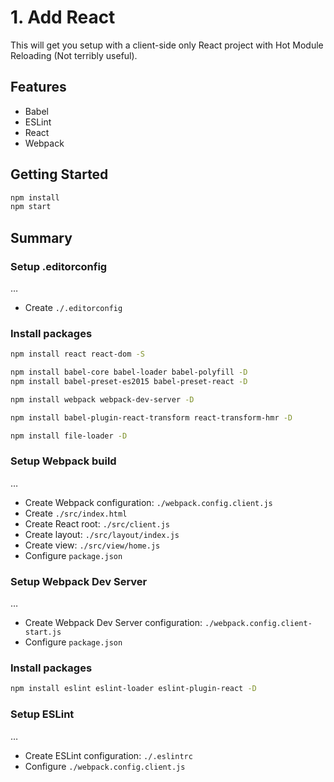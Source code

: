 # 1. Add React

This will get you setup with a client-side only React project with Hot Module Reloading (Not terribly useful).

## Features

- Babel
- ESLint
- React
- Webpack

## Getting Started

```sh
npm install
npm start
```

## Summary

### Setup .editorconfig

…

- Create `./.editorconfig`

### Install packages

```sh
npm install react react-dom -S

npm install babel-core babel-loader babel-polyfill -D
npm install babel-preset-es2015 babel-preset-react -D

npm install webpack webpack-dev-server -D

npm install babel-plugin-react-transform react-transform-hmr -D

npm install file-loader -D
```

### Setup Webpack build

…

- Create Webpack configuration: `./webpack.config.client.js`
- Create `./src/index.html`
- Create React root: `./src/client.js`
- Create layout: `./src/layout/index.js`
- Create view: `./src/view/home.js`
- Configure `package.json`

### Setup Webpack Dev Server

…

- Create Webpack Dev Server configuration: `./webpack.config.client-start.js`
- Configure `package.json`

### Install packages

```sh
npm install eslint eslint-loader eslint-plugin-react -D
```

### Setup ESLint

…

- Create ESLint configuration: `./.eslintrc`
- Configure `./webpack.config.client.js`
